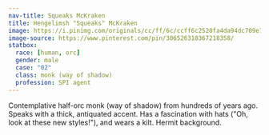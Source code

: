 ```yaml
---
nav-title: Squeaks McKraken
title: Hengelimsh "Squeaks" McKraken
image: https://i.pinimg.com/originals/cc/ff/6c/ccff6c2520fa4da94dc709e7854e0502.png
image-source: https://www.pinterest.com/pin/306526318367218358/
statbox:
  race: [human, orc]
  gender: male
  case: "02"
  class: monk (way of shadow)
  profession: SPI agent
---
```

Contemplative half-orc monk (way of shadow) from hundreds of years ago. Speaks with a thick, antiquated accent. Has a fascination with hats ("Oh, look at these new styles!"), and wears a kilt. Hermit background.
